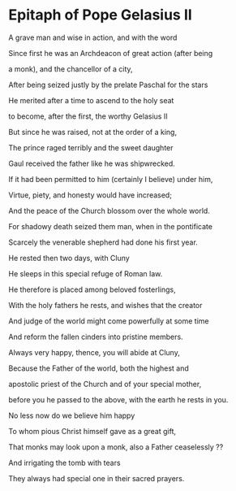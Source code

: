 # Epitaph of Pope Gelasius II

A grave man and wise in action, and with the word

Since first he was an Archdeacon of great action \(after being 

a monk\), and the chancellor of a city,

After being seized justly by the prelate Paschal for the stars

He merited after a time to ascend to the holy seat

to become, after the first, the worthy Gelasius II

But since he was raised, not at the order of a king,

The prince raged terribly and the sweet daughter

Gaul received the father like he was shipwrecked.

If it had been permitted to him \(certainly I believe\) under him, 

Virtue, piety, and honesty would have increased;

And the peace of the Church blossom over the whole world. 

For shadowy death seized them man, when in the pontificate

Scarcely the venerable shepherd had done his first year.

He rested then two days, with Cluny

He sleeps in this special refuge of Roman law.

He therefore is placed among beloved fosterlings,

With the holy fathers he rests, and wishes that the creator 

And judge of the world might come powerfully at some time

And reform the fallen cinders into pristine members.

Always very happy, thence, you will abide at Cluny,

Because the Father of the world, both the highest and 

apostolic priest of the Church and of your special mother, 

before you he passed to the above, with the earth he rests in you.

No less now do we believe him happy

To whom pious Christ himself gave as a great gift,

That monks may look upon a monk, also a Father ceaselessly ??

And irrigating the tomb with tears

They always had special one in their sacred prayers.

